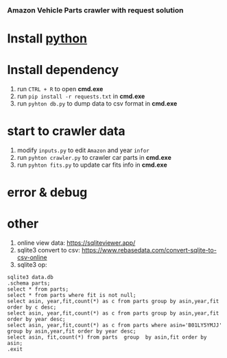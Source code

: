 ### Amazon Vehicle Parts crawler with request solution

# Install [python](https://www.python.org/downloads/)
# Install dependency
1. run `CTRL + R` to open **cmd.exe**
1. run `pip install -r requests.txt` in **cmd.exe**
1. run `pyhton db.py` to dump data to csv format in **cmd.exe**
# start to crawler data
1. modify `inputs.py` to edit `Amazon` and year `infor`
1. run `pyhton crawler.py` to crawler car parts in **cmd.exe**
1. run `pyhton fits.py` to update car fits info in **cmd.exe**

# error & debug
# other
1. online view data: https://sqliteviewer.app/
1. sqlite3 convert to csv: https://www.rebasedata.com/convert-sqlite-to-csv-online
1. sqlite3 op:

```shell
sqlite3 data.db
.schema parts;
select * from parts;
select * from parts where fit is not null;
select asin, year,fit,count(*) as c from parts group by asin,year,fit order by c desc;
select asin, year,fit,count(*) as c from parts group by asin,year,fit order by year desc;
select asin, year,fit,count(*) as c from parts where asin='B01LY5YMJJ' group by asin,year,fit order by year desc;
select asin, fit,count(*) from parts  group  by asin,fit order by asin;
.exit

```
